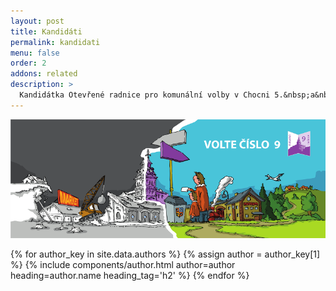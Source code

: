 ```yaml
---
layout: post
title: Kandidáti
permalink: kandidati
menu: false
order: 2
addons: related
description: >
  Kandidátka Otevřené radnice pro komunální volby v Chocni 5.&nbsp;a&nbsp;6.&nbsp;října&nbsp;2018
---
```

![](/assets/img/karikatura.png)

{% for author_key in site.data.authors %}
{% assign author = author_key[1] %}
{% include components/author.html author=author heading=author.name heading_tag='h2' %}
{% endfor %}
